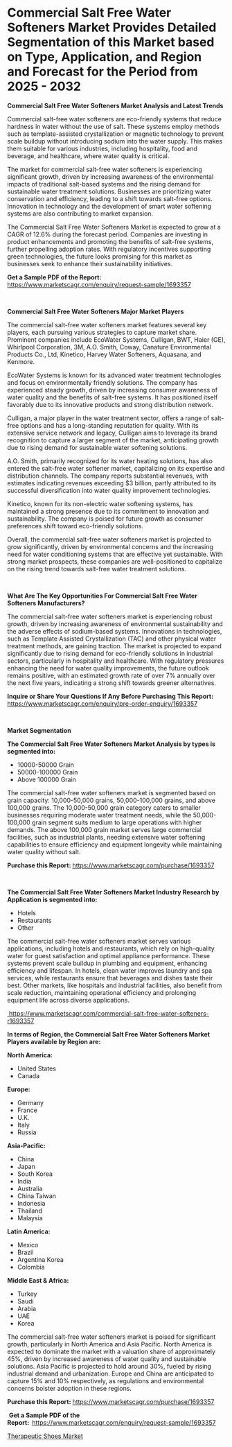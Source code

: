 <p><h1>Commercial Salt Free Water Softeners Market Provides Detailed Segmentation of this Market based on Type, Application, and Region and Forecast for the Period from 2025 - 2032</h1></p><p><strong>Commercial Salt Free Water Softeners Market Analysis and Latest Trends</strong></p>
<p><p>Commercial salt-free water softeners are eco-friendly systems that reduce hardness in water without the use of salt. These systems employ methods such as template-assisted crystallization or magnetic technology to prevent scale buildup without introducing sodium into the water supply. This makes them suitable for various industries, including hospitality, food and beverage, and healthcare, where water quality is critical.</p><p>The market for commercial salt-free water softeners is experiencing significant growth, driven by increasing awareness of the environmental impacts of traditional salt-based systems and the rising demand for sustainable water treatment solutions. Businesses are prioritizing water conservation and efficiency, leading to a shift towards salt-free options. Innovation in technology and the development of smart water softening systems are also contributing to market expansion.</p><p>The Commercial Salt Free Water Softeners Market is expected to grow at a CAGR of 12.6% during the forecast period. Companies are investing in product enhancements and promoting the benefits of salt-free systems, further propelling adoption rates. With regulatory incentives supporting green technologies, the future looks promising for this market as businesses seek to enhance their sustainability initiatives.</p></p>
<p><strong>Get a Sample PDF of the Report:&nbsp;</strong> <a href="https://www.marketscagr.com/enquiry/request-sample/1693357?utm_campaign=2097&utm_medium=2&utm_source=Github&utm_content=ia&utm_term=27032025&utm_id=commercial-salt-free-water-softeners">https://www.marketscagr.com/enquiry/request-sample/1693357</a></p>
<p>&nbsp;</p>
<p><strong>Commercial Salt Free Water Softeners Major Market Players</strong></p>
<p><p>The commercial salt-free water softeners market features several key players, each pursuing various strategies to capture market share. Prominent companies include EcoWater Systems, Culligan, BWT, Haier (GE), Whirlpool Corporation, 3M, A.O. Smith, Coway, Canature Environmental Products Co., Ltd, Kinetico, Harvey Water Softeners, Aquasana, and Kenmore.</p><p>EcoWater Systems is known for its advanced water treatment technologies and focus on environmentally friendly solutions. The company has experienced steady growth, driven by increasing consumer awareness of water quality and the benefits of salt-free systems. It has positioned itself favorably due to its innovative products and strong distribution network.</p><p>Culligan, a major player in the water treatment sector, offers a range of salt-free options and has a long-standing reputation for quality. With its extensive service network and legacy, Culligan aims to leverage its brand recognition to capture a larger segment of the market, anticipating growth due to rising demand for sustainable water softening solutions.</p><p>A.O. Smith, primarily recognized for its water heating solutions, has also entered the salt-free water softener market, capitalizing on its expertise and distribution channels. The company reports substantial revenues, with estimates indicating revenues exceeding $3 billion, partly attributed to its successful diversification into water quality improvement technologies.</p><p>Kinetico, known for its non-electric water softening systems, has maintained a strong presence due to its commitment to innovation and sustainability. The company is poised for future growth as consumer preferences shift toward eco-friendly solutions.</p><p>Overall, the commercial salt-free water softeners market is projected to grow significantly, driven by environmental concerns and the increasing need for water conditioning systems that are effective yet sustainable. With strong market prospects, these companies are well-positioned to capitalize on the rising trend towards salt-free water treatment solutions.</p></p>
<p>&nbsp;</p>
<p><strong>What Are The Key Opportunities For Commercial Salt Free Water Softeners Manufacturers?</strong></p>
<p><p>The commercial salt-free water softeners market is experiencing robust growth, driven by increasing awareness of environmental sustainability and the adverse effects of sodium-based systems. Innovations in technologies, such as Template Assisted Crystallization (TAC) and other physical water treatment methods, are gaining traction. The market is projected to expand significantly due to rising demand for eco-friendly solutions in industrial sectors, particularly in hospitality and healthcare. With regulatory pressures enhancing the need for water quality improvements, the future outlook remains positive, with an estimated growth rate of over 7% annually over the next five years, indicating a strong shift towards greener alternatives.</p></p>
<p><strong>Inquire or Share Your Questions If Any Before Purchasing This Report:</strong> <a href="https://www.marketscagr.com/enquiry/pre-order-enquiry/1693357?utm_campaign=2097&utm_medium=2&utm_source=Github&utm_content=ia&utm_term=27032025&utm_id=commercial-salt-free-water-softeners">https://www.marketscagr.com/enquiry/pre-order-enquiry/1693357</a></p>
<p>&nbsp;</p>
<p><strong>Market Segmentation</strong></p>
<p><strong>The Commercial Salt Free Water Softeners Market Analysis by types is segmented into:</strong></p>
<p><ul><li>10000-50000 Grain</li><li>50000-100000 Grain</li><li>Above 100000 Grain</li></ul></p>
<p><p>The commercial salt-free water softeners market is segmented based on grain capacity: 10,000-50,000 grains, 50,000-100,000 grains, and above 100,000 grains. The 10,000-50,000 grain category caters to smaller businesses requiring moderate water treatment needs, while the 50,000-100,000 grain segment suits medium to large operations with higher demands. The above 100,000 grain market serves large commercial facilities, such as industrial plants, needing extensive water softening capabilities to ensure efficiency and equipment longevity while maintaining water quality without salt.</p></p>
<p><strong>Purchase this Report:&nbsp;</strong><a href="https://www.marketscagr.com/purchase/1693357?utm_campaign=2097&utm_medium=2&utm_source=Github&utm_content=ia&utm_term=27032025&utm_id=commercial-salt-free-water-softeners">https://www.marketscagr.com/purchase/1693357</a></p>
<p>&nbsp;</p>
<p><strong>The Commercial Salt Free Water Softeners Market Industry Research by Application is segmented into:</strong></p>
<p><ul><li>Hotels</li><li>Restaurants</li><li>Other</li></ul></p>
<p><p>The commercial salt-free water softeners market serves various applications, including hotels and restaurants, which rely on high-quality water for guest satisfaction and optimal appliance performance. These systems prevent scale buildup in plumbing and equipment, enhancing efficiency and lifespan. In hotels, clean water improves laundry and spa services, while restaurants ensure that beverages and dishes taste their best. Other markets, like hospitals and industrial facilities, also benefit from scale reduction, maintaining operational efficiency and prolonging equipment life across diverse applications.</p></p>
<p><a href="https://www.marketscagr.com/commercial-salt-free-water-softeners-r1693357?utm_campaign=2097&utm_medium=2&utm_source=Github&utm_content=ia&utm_term=27032025&utm_id=commercial-salt-free-water-softeners">&nbsp;https://www.marketscagr.com/commercial-salt-free-water-softeners-r1693357</a></p>
<p><strong>In terms of Region, the Commercial Salt Free Water Softeners Market Players available by Region are:</strong></p>
<p>
    <p> <strong> North America: </strong>
        <ul>
            <li>United States</li>
            <li>Canada</li>
        </ul>
        </p> 
    <p> <strong> Europe: </strong>
        <ul>
            <li>Germany</li>
            <li>France</li>
            <li>U.K.</li>
            <li>Italy</li>
            <li>Russia</li>
        </ul>
        </p> 
    <p> <strong> Asia-Pacific: </strong>
        <ul>
            <li>China</li>
            <li>Japan</li>
            <li>South Korea</li>
            <li>India</li>
            <li>Australia</li>
            <li>China Taiwan</li>
            <li>Indonesia</li>
            <li>Thailand</li>
            <li>Malaysia</li>
        </ul>
        </p> 
    <p> <strong> Latin America: </strong>
        <ul>
            <li>Mexico</li>
            <li>Brazil</li>
            <li>Argentina Korea</li>
            <li>Colombia</li>
        </ul>
        </p> 
    <p> <strong> Middle East & Africa: </strong>
        <ul>
            <li>Turkey</li>
            <li>Saudi</li>
            <li>Arabia</li>
            <li>UAE</li>
            <li>Korea</li>
        </ul>
    </p>
    </p>
<p><p>The commercial salt-free water softeners market is poised for significant growth, particularly in North America and Asia Pacific. North America is expected to dominate the market with a valuation share of approximately 45%, driven by increased awareness of water quality and sustainable solutions. Asia Pacific is projected to hold around 30%, fueled by rising industrial demand and urbanization. Europe and China are anticipated to capture 15% and 10% respectively, as regulations and environmental concerns bolster adoption in these regions.</p></p>
<p><strong>Purchase this Report: </strong><a href="https://www.marketscagr.com/purchase/1693357?utm_campaign=2097&utm_medium=2&utm_source=Github&utm_content=ia&utm_term=27032025&utm_id=commercial-salt-free-water-softeners">https://www.marketscagr.com/purchase/1693357</a></p>
<p>&nbsp;<strong>Get a Sample PDF of the Report:&nbsp;&nbsp;</strong><a href="https://www.marketscagr.com/enquiry/request-sample/1693357?utm_campaign=2097&utm_medium=2&utm_source=Github&utm_content=ia&utm_term=27032025&utm_id=commercial-salt-free-water-softeners">https://www.marketscagr.com/enquiry/request-sample/1693357</a></p>
<p><strong></strong></p>
<p><p><a href="https://github.com/FlorianWolf90/Market-Research-Report-List-2/blob/main/therapeutic-shoes-market.md?utm_campaign=2097&utm_medium=2&utm_source=Github&utm_content=ia&utm_term=27032025&utm_id=commercial-salt-free-water-softeners">Therapeutic Shoes Market</a></p></p>